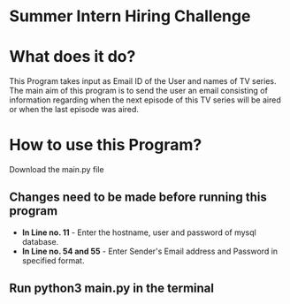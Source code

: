 # Summer Intern Hiring Challenge

##
# What does it do?
This Program takes input as Email ID of the User and names of TV series.<br/>
The main aim of this program is to send the user an email consisting of information regarding when the next episode of this TV series will be aired or when the last episode was aired.<br/>

##

# How to use this Program?
Download the main.py file <br/>

## Changes need to be made before running this program
  * <b>In Line no. 11</b> - Enter the hostname, user and password of mysql database. <br/>
  * <b>In Line no. 54 and 55</b> - Enter Sender's Email address and Password in specified format. <br/>
  
## Run python3 main.py in the terminal
